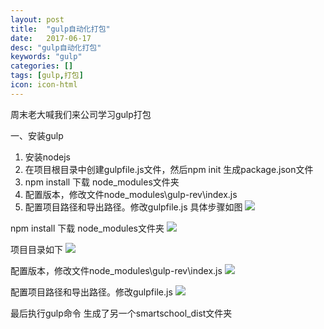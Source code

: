 ```yaml
---
layout: post
title:  "gulp自动化打包"
date:   2017-06-17
desc: "gulp自动化打包"
keywords: "gulp"
categories: []
tags: [gulp,打包]
icon: icon-html
---
```

周末老大喊我们来公司学习gulp打包

一、安装gulp
1. 安装nodejs
2. 在项目根目录中创建gulpfile.js文件，然后npm init 生成package.json文件
3. npm install 下载 node_modules文件夹
4. 配置版本，修改文件node_modules\gulp-rev\index.js
5. 配置项目路径和导出路径。修改gulpfile.js
具体步骤如图
    ![](http://lililala92.github.io/static/assets/img/blog/2017-6-17-gulp1.png)

  npm install 下载 node_modules文件夹
    ![](http://lililala92.github.io/static/assets/img/blog/2017-6-17-gulp2.png)

项目目录如下
    ![](http://lililala92.github.io/static/assets/img/blog/2017-6-17-gulp3.png)

配置版本，修改文件node_modules\gulp-rev\index.js
     ![](http://lililala92.github.io/static/assets/img/blog/2017-6-17-gulp4.png)

配置项目路径和导出路径。修改gulpfile.js
     ![](http://lililala92.github.io/static/assets/img/blog/2017-6-17-gulp5.png)

最后执行gulp命令
 生成了另一个smartschool_dist文件夹


